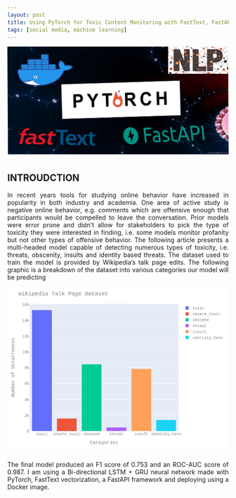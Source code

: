 ```yaml
---
layout: post
title: Using PyTorch for Toxic Content Monitoring with FastText, FastAPI and Docker
tags: [social media, machine learning]
---
```


![cover](https://raw.githubusercontent.com/andronikmk/andronikmk.github.io/master/img/bitmap.png)

## INTROUDCTION
<p style="text-align: justify;">
In recent years tools for studying online behavior have increased in popularity in both industry and academia. One area of active study is negative online behavior, e.g. comments which are offensive enough that participants would be compelled to leave the conversation. Prior models were error prone and didn’t allow for stakeholders to pick the type of toxicity they were interested in finding, i.e. some models monitor profanity but not other types of offensive behavior. The following article presents a multi-headed model capable of detecting numerous types of toxicity, i.e. threats, obscenity, insults and identity based threats. The dataset used to train the model is provided by Wikipedia’s talk page edits. The following graphic is a breakdown of the dataset into various categories our model will be predicting
</p>

![boston](https://raw.githubusercontent.com/andronikmk/andronikmk.github.io/master/img/texic.png)

<p style="text-align: justify;">
The final model produced an F1 score of 0.753 and an ROC-AUC score of 0.987. I am using a Bi-directional LSTM + GRU neural network made with PyTorch, FastText vectorization, a FastAPI framework and deploying using a Docker image.
</p>


